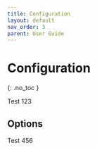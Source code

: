 ```yaml
---
title: Configuration
layout: default
nav_order: 3
parent: User Guide
---
```


# Configuration
{: .no_toc }

Test 123

## Options

Test 456